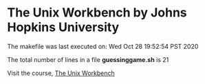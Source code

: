 # The Unix Workbench by Johns Hopkins University

The makefile was last executed on:
Wed Oct 28 19:52:54 PST 2020

The total number of lines in a file **guessinggame.sh** is 21
 
Visit the course, [The Unix Workbench](https://www.coursera.org/learn/unix)
